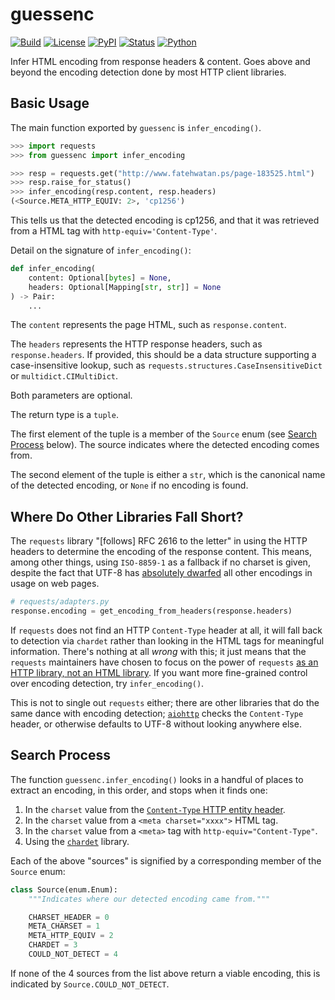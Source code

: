 # guessenc

[![Build](https://img.shields.io/circleci/project/github/bsolomon1124/guessenc.svg)](https://circleci.com/gh/bsolomon1124/guessenc/tree/master)
[![License](https://img.shields.io/pypi/l/guessenc)](https://github.com/bsolomon1124/guessenc/blob/master/LICENSE)
[![PyPI](https://img.shields.io/pypi/v/guessenc.svg)](https://pypi.org/project/guessenc/)
[![Status](https://img.shields.io/pypi/status/guessenc.svg)](https://pypi.org/project/guessenc/)
[![Python](https://img.shields.io/pypi/pyversions/guessenc.svg)](https://pypi.org/project/guessenc)

Infer HTML encoding from response headers &amp; content.  Goes above and beyond the encoding detection done by most HTTP client libraries.

## Basic Usage

The main function exported by `guessenc` is `infer_encoding()`.

```python
>>> import requests
>>> from guessenc import infer_encoding

>>> resp = requests.get("http://www.fatehwatan.ps/page-183525.html")
>>> resp.raise_for_status()
>>> infer_encoding(resp.content, resp.headers)
(<Source.META_HTTP_EQUIV: 2>, 'cp1256')
```

This tells us that the detected encoding is cp1256, and that it was retrieved from a <meta> HTML tag with ``http-equiv='Content-Type'``.

Detail on the signature of `infer_encoding()`:

```python
def infer_encoding(
    content: Optional[bytes] = None,
    headers: Optional[Mapping[str, str]] = None
) -> Pair:
    ...
```

The `content` represents the page HTML, such as `response.content`.

The `headers` represents the HTTP response headers, such as `response.headers`.
If provided, this should be a data structure supporting a case-insensitive lookup, such as `requests.structures.CaseInsensitiveDict`
or `multidict.CIMultiDict`.

Both parameters are optional.

The return type is a `tuple`.

The first element of the tuple is a member of the `Source` enum (see [Search Process](#search-process) below).  The source indicates where
the detected encoding comes from.

The second element of the tuple is either a `str`, which is the canonical name of the detected encoding, or `None` if no encoding is found.

## Where Do Other Libraries Fall Short?

The `requests` library "[follows] RFC 2616 to the letter" in using the HTTP headers to determine the encoding of the response content.  This
means, among other things, using `ISO-8859-1` as a fallback if no charset is given, despite the fact that UTF-8 has [absolutely
dwarfed](https://en.wikipedia.org/wiki/UTF-8#/media/File:Utf8webgrowth.svg) all other encodings in usage on web pages.

```python
# requests/adapters.py
response.encoding = get_encoding_from_headers(response.headers)
```

If `requests` does not find an HTTP `Content-Type` header at all, it will fall back to detection via `chardet` rather than looking in the
HTML tags for meaningful information.  There's nothing at all _wrong_ with this; it just means that the `requests` maintainers have chosen to
focus on the power of `requests` [as an HTTP library, not an HTML library](https://github.com/psf/requests/issues/2266).  If you want more fine-grained control over encoding detection,
try `infer_encoding()`.

This is not to single out `requests` either; there are other libraries that do the same dance with encoding detection;
[`aiohttp`](https://github.com/aio-libs/aiohttp/blob/master/aiohttp/client_reqrep.py) checks the `Content-Type` header, or otherwise
defaults to UTF-8 without looking anywhere else.

## Search Process

The function `guessenc.infer_encoding()` looks in a handful of places to extract an encoding, in this order, and stops when it finds one:

1. In the `charset` value from the [`Content-Type` HTTP entity header](https://developer.mozilla.org/en-US/docs/Web/HTTP/Headers/Content-Type).
2. In the `charset` value from a `<meta charset="xxxx">` HTML tag.
3. In the `charset` value from a `<meta>` tag with `http-equiv="Content-Type"`.
4. Using the [`chardet`](https://chardet.readthedocs.io/en/latest/) library.

Each of the above "sources" is signified by a corresponding member of the `Source` enum:

```python
class Source(enum.Enum):
    """Indicates where our detected encoding came from."""

    CHARSET_HEADER = 0
    META_CHARSET = 1
    META_HTTP_EQUIV = 2
    CHARDET = 3
    COULD_NOT_DETECT = 4
```

If none of the 4 sources from the list above return a viable encoding, this is indicated by `Source.COULD_NOT_DETECT`.
